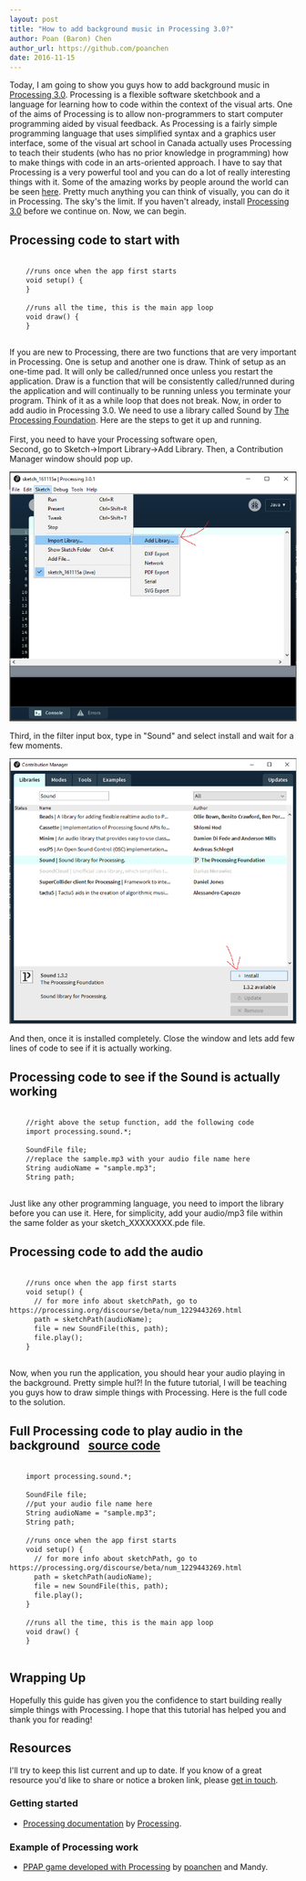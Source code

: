 ```yaml
---
layout: post
title: "How to add background music in Processing 3.0?"
author: Poan (Baron) Chen
author_url: https://github.com/poanchen
date: 2016-11-15
---
```

Today, I am going to show you guys how to add background music in [Processing 3.0](https://processing.org/). Processing is a flexible software sketchbook and a language for learning how to code within the context of the visual arts. One of the aims of Processing is to allow non-programmers to start computer programming aided by visual feedback. As Processing is a fairly simple programming language that uses simplified syntax and a graphics user interface, some of the visual art school in Canada actually uses Processing to teach their students (who has no prior knowledge in programming) how to make things with code in an arts-oriented approach. I have to say that Processing is a very powerful tool and you can do a lot of really interesting things with it. Some of the amazing works by people around the world can be seen [here](https://processing.org/exhibition/). Pretty much anything you can think of visually, you can do it in Processing. The sky's the limit. If you haven't already, install [Processing 3.0](https://processing.org/download/) before we continue on. Now, we can begin.

## Processing code to start with

<pre>
  <code class="java">
    //runs once when the app first starts
    void setup() {
    }

    //runs all the time, this is the main app loop
    void draw() {
    }
  </code>
</pre>
If you are new to Processing, there are two functions that are very important in Processing. One is setup and another one is draw. Think of setup as an one-time pad. It will only be called/runned once unless you restart the application. Draw is a function that will be consistently called/runned during the application and will continually to be running unless you terminate your program. Think of it as a while loop that does not break. Now, in order to add audio in Processing 3.0. We need to use a library called Sound by [The Processing Foundation](https://processingfoundation.org/). Here are the steps to get it up and running.<br><br>
First, you need to have your Processing software open,<br>
Second, go to Sketch->Import Library->Add Library. Then, a Contribution Manager window should pop up.<br>

<img src="/img/2016/11/15/how-to-add-background-music-in-processing-3.0/how to add library.png" alt="How to add library">

Third, in the filter input box, type in "Sound" and select install and wait for a few moments.

<img src="/img/2016/11/15/how-to-add-background-music-in-processing-3.0/install the library.png" alt="Install the library">

And then, once it is installed completely. Close the window and lets add few lines of code to see if it is actually working.

## Processing code to see if the Sound is actually working

<pre>
  <code class="java">
    //right above the setup function, add the following code
    import processing.sound.*;
    
    SoundFile file;
    //replace the sample.mp3 with your audio file name here
    String audioName = "sample.mp3";
    String path;
  </code>
</pre>
Just like any other programming language, you need to import the library before you can use it. Here, for simplicity, add your audio/mp3 file within the same folder as your sketch_XXXXXXXX.pde file.

## Processing code to add the audio

<pre>
  <code class="java">
    //runs once when the app first starts
    void setup() {
      // for more info about sketchPath, go to https://processing.org/discourse/beta/num_1229443269.html
      path = sketchPath(audioName);
      file = new SoundFile(this, path);
      file.play();
    }
  </code>
</pre>
Now, when you run the application, you should hear your audio playing in the background. Pretty simple hul?! In the future tutorial, I will be teaching you guys how to draw simple things with Processing. Here is the full code to the solution.

## Full Processing code to play audio in the background &nbsp;&nbsp;<a href="https://github.com/poanchen/code-for-blog/blob/master/2016/11/15/how-to-add-background-music-in-processing-3.0/backgroundMusic.pde" target="_blank">source code</a>

<pre>
  <code class="java">
    import processing.sound.*;
    
    SoundFile file;
    //put your audio file name here
    String audioName = "sample.mp3";
    String path;

    //runs once when the app first starts
    void setup() {
      // for more info about sketchPath, go to https://processing.org/discourse/beta/num_1229443269.html
      path = sketchPath(audioName);
      file = new SoundFile(this, path);
      file.play();
    }

    //runs all the time, this is the main app loop
    void draw() {
    }
  </code>
</pre>

## Wrapping Up

Hopefully this guide has given you the confidence to start building really simple things with Processing. I hope that this tutorial has helped you and thank you for reading!

## Resources

I'll try to keep this list current and up to date. If you know of a great resource you'd like to share or notice a broken link, please [get in touch](https://github.com/poanchen).

### Getting started

* [Processing documentation](https://processing.org/reference/) by [Processing](https://processing.org/).

### Example of Processing work

* [PPAP game developed with Processing](https://github.com/poanchen/try-to-avoid-PPAP-game) by [poanchen](https://github.com/poanchen) and Mandy.